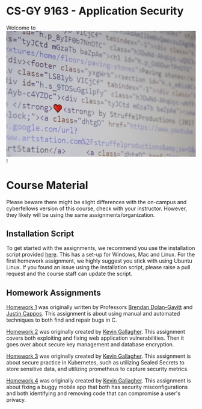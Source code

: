 # CS-GY 9163 - Application Security

Welcome to ![Application Security](https://github.com/NYUAppSec/.github/blob/main/images/code.jpg)!

# Course Material
Please beware there might be slight differences with the on-campus and cyberfellows version of this course, check with your instructor. 
However, they likely will be using the same assignments/organization.

## Installation Script
To get started with the assignments, we recommend you use the installation script provided [here](https://github.com/NYUAppSec/appsec-env-setup-script). 
This has a set-up for Windows, Mac and Linux. For the first homework assignment, we highly suggest you stick with using Ubuntu Linux. 
If you found an issue using the installation script, please raise a pull request and the course staff can update the script.

## Homework Assignments
[Homework 1](https://github.com/NYUAppSec/appsec_hw1) was originally written by  Professors 
[Brendan Dolan-Gavitt](https://engineering.nyu.edu/faculty/brendan-dolan-gavitt) and [Justin Cappos](https://engineering.nyu.edu/faculty/justin-cappos). 
This assignment is about using manual and automated techniques to both find and repair bugs in C. 

[Homework 2](https://github.com/NYUAppSec/appsec_hw2) was originally created by [Kevin Gallagher](https://kgallagher.me/). 
This assignment covers both exploiting and fixing web application vulnerabilities. Then it goes over about secure key management and database encryption.

[Homework 3](https://github.com/NYUAppSec/appsec_hw3) was originally created by [Kevin Gallagher](https://kgallagher.me/). 
This assignment is about secure practice in Kubernetes, such as utilizing Sealed Secrets to store sensitive data, and utilizing prometheus to capture security metrics.

[Homework 4](https://github.com/NYUAppSec/appsec_hw4) was originally created by [Kevin Gallagher](https://kgallagher.me/). 
This assignment is about fixing a buggy mobile app that both has security misconfigurations and both identifying and removing code that can compromise a user's privacy.